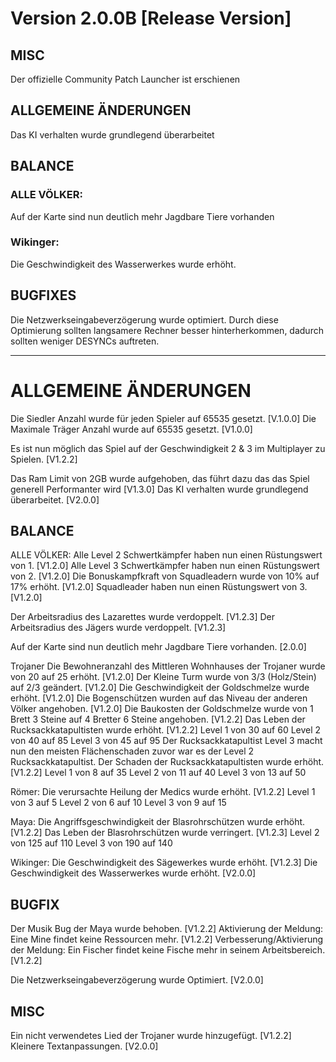 # Version 2.0.0B [Release Version]

## MISC

Der offizielle Community Patch Launcher ist erschienen

## ALLGEMEINE ÄNDERUNGEN 

Das KI verhalten wurde grundlegend überarbeitet

## BALANCE

### ALLE VÖLKER:
Auf der Karte sind nun deutlich mehr Jagdbare Tiere vorhanden

### Wikinger:
Die Geschwindigkeit des Wasserwerkes wurde erhöht.

## BUGFIXES

Die Netzwerkseingabeverzögerung wurde optimiert.
Durch diese Optimierung sollten langsamere Rechner besser hinterherkommen, dadurch sollten weniger DESYNCs auftreten.

-------------------------------------------------------------------------------------------------------------------------

# ALLGEMEINE ÄNDERUNGEN

Die Siedler Anzahl wurde für jeden Spieler auf 65535 gesetzt. [V.1.0.0]
Die Maximale Träger Anzahl wurde auf 65535 gesetzt. [V1.0.0]

Es ist nun möglich das Spiel auf der Geschwindigkeit 2 & 3 im Multiplayer zu Spielen. [V1.2.2]

Das Ram Limit von 2GB wurde aufgehoben, das führt dazu das das Spiel generell Performanter wird [V1.3.0]
Das KI verhalten wurde grundlegend überarbeitet. [V2.0.0]


## BALANCE

ALLE VÖLKER:
Alle Level 2 Schwertkämpfer haben nun einen Rüstungswert von 1. [V1.2.0]
Alle Level 3 Schwertkämpfer haben nun einen Rüstungswert von 2. [V1.2.0]
Die Bonuskampfkraft von Squadleadern wurde von 10% auf 17% erhöht. [V1.2.0]
Squadleader haben nun einen Rüstungswert von 3. [V1.2.0]

Der Arbeitsradius des Lazarettes wurde verdoppelt. [V1.2.3]
Der Arbeitsradius des Jägers wurde verdoppelt. [V1.2.3]

Auf der Karte sind nun deutlich mehr Jagdbare Tiere vorhanden. [2.0.0]


Trojaner
Die Bewohneranzahl des Mittleren Wohnhauses der Trojaner wurde von 20 auf 25 erhöht. [V1.2.0]
Der Kleine Turm wurde von 3/3 (Holz/Stein) auf 2/3 geändert. [V1.2.0]
Die Geschwindigkeit der Goldschmelze wurde erhöht. [V1.2.0]
Die Bogenschützen wurden auf das Niveau der anderen Völker angehoben. [V1.2.0]
Die Baukosten der Goldschmelze wurde von 1 Brett 3 Steine auf 4 Bretter 6 Steine angehoben. [V1.2.2]
Das Leben der Rucksackkatapultisten wurde erhöht. [V1.2.2]
    Level 1 von 30 auf 60
    Level 2 von 40 auf 85
    Level 3 von 45 auf 95
Der Rucksackkatapultist Level 3 macht nun den meisten Flächenschaden zuvor war es der Level 2 Rucksackkatapultist.
Der Schaden der Rucksackkatapultisten wurde erhöht. [V1.2.2]
    Level 1 von 8 auf 35
    Level 2 von 11 auf 40
    Level 3 von 13 auf 50

Römer:
Die verursachte Heilung der Medics wurde erhöht. [V1.2.2]
   Level 1 von 3 auf 5
   Level 2 von 6 auf 10
   Level 3 von 9 auf 15

Maya: 
Die Angriffsgeschwindigkeit der Blasrohrschützen wurde erhöht. [V1.2.2]
Das Leben der Blasrohrschützen wurde verringert. [V1.2.3]
    Level 2 von 125 auf 110
    Level 3 von 190 auf 140

Wikinger:
Die Geschwindigkeit des Sägewerkes wurde erhöht. [V1.2.3]
Die Geschwindigkeit des Wasserwerkes wurde erhöht. [V2.0.0]

## BUGFIX

Der Musik Bug der Maya wurde behoben. [V1.2.2]
Aktivierung der Meldung: Eine Mine findet keine Ressourcen mehr. [V1.2.2]
Verbesserung/Aktivierung der Meldung: Ein Fischer findet keine Fische mehr in seinem Arbeitsbereich. [V1.2.2]

Die Netzwerkseingabeverzögerung wurde Optimiert. [V2.0.0]

## MISC

Ein nicht verwendetes Lied der Trojaner wurde hinzugefügt. [V1.2.2]
Kleinere Textanpassungen. [V2.0.0]
